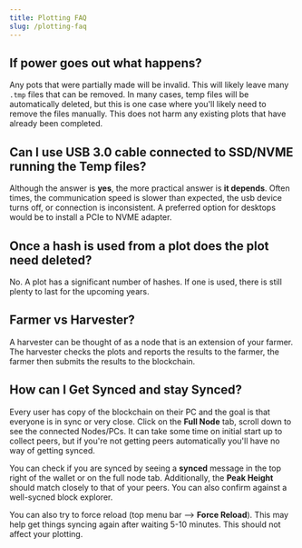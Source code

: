 ```yaml
---
title: Plotting FAQ
slug: /plotting-faq
---
```


## If power goes out what happens?

Any pots that were partially made will be invalid. This will likely leave many `.tmp` files that can be removed. In many cases, temp files will be automatically deleted, but this is one case where you'll likely need to remove the files manually. This does not harm any existing plots that have already been completed.

## Can I use USB 3.0 cable connected to SSD/NVME running the Temp files?

Although the answer is **yes**, the more practical answer is **it depends**. Often times, the communication speed is slower than expected, the usb device turns off, or connection is inconsistent. A preferred option for desktops would be to install a PCIe to NVME adapter.

## Once a hash is used from a plot does the plot need deleted?

No. A plot has a significant number of hashes. If one is used, there is still plenty to last for the upcoming years.

## Farmer vs Harvester?

A harvester can be thought of as a node that is an extension of your farmer. The harvester checks the plots and reports the results to the farmer, the farmer then submits the results to the blockchain.

## How can I Get Synced and stay Synced?

Every user has copy of the blockchain on their PC and the goal is that everyone is in sync or very close. Click on the **Full Node** tab, scroll down to see the connected Nodes/PCs. It can take some time on initial start up to collect peers, but if you're not getting peers automatically you'll have no way of getting synced.

You can check if you are synced by seeing a **synced** message in the top right of the wallet or on the full node tab. Additionally, the **Peak Height** should match closely to that of your peers. You can also confirm against a well-sycned block explorer.

You can also try to force reload (top menu bar --> **Force Reload**). This may help get things syncing again after waiting 5-10 minutes. This should not affect your plotting.
